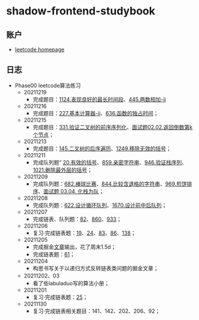 # shadow-frontend-studybook

## 账户
  - [leetcode homepage](https://leetcode-cn.com/u/mopeys/)

## 日志
- Phase00 leetcode算法练习
  - 20211219
    - 完成题目：[1124.表现良好的最长时间段](leetcode/1124.表现良好的最长时间段.js)、[445.两数相加-ii](leetcode/445.两数相加-ii.js)
  - 20211216
    - 完成题目：[227.基本计算器-ii](leetcode/227.基本计算器-ii.js)、[636.函数的独占时间](leetcode/636.函数的独占时间.js)；
  - 20211215
    - 完成题目：[331.验证二叉树的前序序列化](leetcode/331.验证二叉树的前序序列化.js)、[面试题02.02.返回倒数第k个节点](leetcode/面试题02.02.返回倒数第k个节点.js)；
  - 20211213
    - 完成题目：[145.二叉树的后序遍历](leetcode/145.二叉树的后序遍历.js)、[1249.移除无效的括号](leetcode/1249.移除无效的括号.js)；
  - 20211211
    - 完成队列题“ [20.有效的括号](leetcode/20.有效的括号.js)、[859.亲密字符串](leetcode/859.亲密字符串.js)、[946.验证栈序列](leetcode/946.验证栈序列.js)、[1021.删除最外层的括号](leetcode/1021.删除最外层的括号.js)；
  - 20211209
    - 完成队列题：[682.棒球比赛](leetcode/682.棒球比赛.js)、[844.比较含退格的字符串](leetcode/844.比较含退格的字符串.js)、[969.煎饼排序](leetcode/969.煎饼排序.js)、[面试题 03.04. 化栈为队](leetcode/面试题03.04.化栈为队.js)；
  - 20211208
    - 完成队列题：[622.设计循环队列](leetcode/622.设计循环队列.js)、[1670.设计前中后队列](leetcode/1670.设计前中后队列.js)；
  - 20211207
    - 完成链表、队列题：[82](leetcode/82.删除排序链表中的重复元素-ii.js)、[860](leetcode/860.柠檬水找零.js)、[933](leetcode/933.最近的请求次数.js)；
  - 20211206
    - 复习·完成链表题：[19](leetcode/19.删除链表的倒数第-n-个结点.js)、[24](leetcode/24.两两交换链表中的节点.js)、[83](leetcode/83.删除排序链表中的重复元素.js)、[86](leetcode/86.分隔链表.js)、[138](leetcode/138.复制带随机指针的链表.js)；
  - 20211205
    - 完成掘金[文章](https://juejin.cn/post/7038118499327148062)输出，花了周末1.5d；
    - 完成链表题：[61](leetcode/61.旋转链表.js)；
  - 20211204
    - 构思书写关于以递归方式反转链表类问题的掘金文章；
  - 20211202、03
    - 看了些labuladuo写的算法小册；
  - 20211201
    - 复习·完成链表题：[25](leetcode/25.k-个一组翻转链表.js)；
  - 20211130
    - 复习·完成链表相关题目：141、142、202、206、92；
